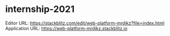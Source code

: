 # internship-2021
Editor URL: https://stackblitz.com/edit/web-platform-mrdjkz?file=index.html
Application URL: https://web-platform-mrdjkz.stackblitz.io
